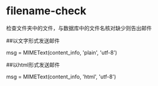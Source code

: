 # filename-check
检查文件夹中的文件，与数据库中的文件名核对缺少则告出邮件


##以文字形式发送邮件

msg = MIMEText(content_info, 'plain', 'utf-8')


##以html形式发送邮件

msg = MIMEText(content_info, 'html', 'utf-8')
